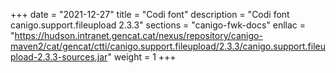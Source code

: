 +++
date        = "2021-12-27"
title       = "Codi font"
description = "Codi font canigo.support.fileupload 2.3.3"
sections    = "canigo-fwk-docs"
enllac		= "https://hudson.intranet.gencat.cat/nexus/repository/canigo-maven2/cat/gencat/ctti/canigo.support.fileupload/2.3.3/canigo.support.fileupload-2.3.3-sources.jar"
weight		= 1
+++
